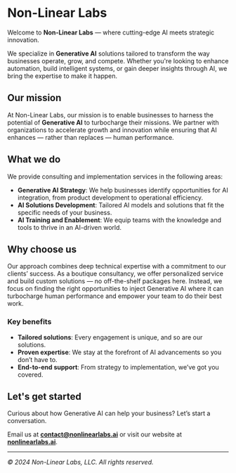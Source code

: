 # Non-Linear Labs

Welcome to **Non-Linear Labs** — where cutting-edge AI meets strategic innovation.

We specialize in **Generative AI** solutions tailored to transform the way businesses operate, grow, and compete. Whether you're looking to enhance automation, build intelligent systems, or gain deeper insights through AI, we bring the expertise to make it happen.

## Our mission

At Non-Linear Labs, our mission is to enable businesses to harness the potential of **Generative AI** to turbocharge their missions. We partner with organizations to accelerate growth and innovation while ensuring that AI enhances — rather than replaces — human performance.

## What we do

We provide consulting and implementation services in the following areas:

- **Generative AI Strategy**: We help businesses identify opportunities for AI integration, from product development to operational efficiency.
- **AI Solutions Development**: Tailored AI models and solutions that fit the specific needs of your business.
- **AI Training and Enablement**: We equip teams with the knowledge and tools to thrive in an AI-driven world.

## Why choose us

Our approach combines deep technical expertise with a commitment to our clients’ success. As a boutique consultancy, we offer personalized service and build custom solutions — no off-the-shelf packages here. Instead, we focus on finding the right opportunities to inject Generative AI where it can turbocharge human performance and empower your team to do their best work.

### Key benefits

- **Tailored solutions**: Every engagement is unique, and so are our solutions.
- **Proven expertise**: We stay at the forefront of AI advancements so you don’t have to.
- **End-to-end support**: From strategy to implementation, we’ve got you covered.

## Let's get started

Curious about how Generative AI can help your business? Let’s start a conversation.

Email us at **contact@nonlinearlabs.ai** or visit our website at **[nonlinearlabs.ai](https://www.nonlinearlabs.ai)**.

---

*© 2024 Non-Linear Labs, LLC. All rights reserved.*
